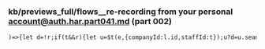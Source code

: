 ### kb/previews_full/flows__re-recording from your personal account@auth.har.part041.md (part 002)

```md
)=>{let d=!r;if(t&&r){let u=$t(e,{companyId:l.id,staffId:t});u?d=u.seances.som
```

```
